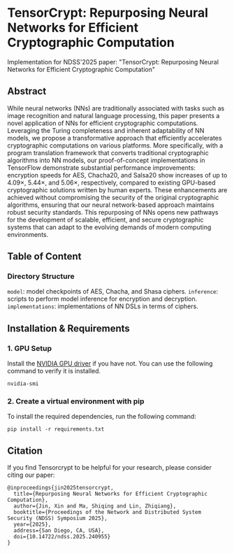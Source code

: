 # TensorCrypt: Repurposing Neural Networks for Efficient Cryptographic Computation
Implementation for NDSS'2025 paper: "TensorCrypt: Repurposing Neural Networks for Efficient Cryptographic Computation"

## Abstract

While neural networks (NNs) are traditionally associated with tasks such as image recognition and natural language processing, this paper presents a novel application of NNs for efficient cryptographic computations. Leveraging the Turing
completeness and inherent adaptability of NN models, we propose a transformative approach that efficiently accelerates cryptographic computations on various platforms. More specifically, with a program translation framework that converts traditional cryptographic algorithms into NN models, our proof-of-concept implementations in TensorFlow demonstrate substantial performance improvements: encryption speeds for AES, Chacha20, and Salsa20 show increases of up to 4.09×, 5.44×, and 5.06×, respectively, compared to existing GPU-based cryptographic solutions written by human experts. These enhancements are achieved without compromising the security of the original cryptographic algorithms, ensuring that our neural network-based approach maintains robust security standards. This repurposing of NNs opens new pathways for the development of scalable, efficient, and secure cryptographic systems that can adapt to the evolving demands of modern computing environments.

## Table of Content

### Directory Structure
`model`: model checkpoints of AES, Chacha, and Shasa ciphers.
`inference`: scripts to perform model inference for encryption and decryption.
`implementations`: implementations of NN DSLs in terms of ciphers.


## Installation & Requirements

### 1. GPU Setup

Install the [NVIDIA GPU driver](https://www.nvidia.com/Download/index.aspx) if you have not. You can use the following command to verify it is installed.

```
nvidia-smi
```

### 2. Create a virtual environment with pip

To install the required dependencies, run the following command:

```
pip install -r requirements.txt
```

## Citation

If you find Tensorcrypt to be helpful for your research, please consider citing our paper:

```plaintext
@inproceedings{jin2025tensorcrypt,
  title={Repurposing Neural Networks for Efficient Cryptographic Computation},
  author={Jin, Xin and Ma, Shiqing and Lin, Zhiqiang},
  booktitle={Proceedings of the Network and Distributed System Security (NDSS) Symposium 2025},
  year={2025},
  address={San Diego, CA, USA},
  doi={10.14722/ndss.2025.240955}
}
```